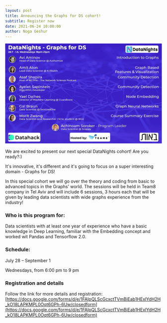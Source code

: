 ```yaml
---
layout: post
title: Announcing the Graphs for DS cohort! 
subtitle: Register now 
date: 2021-06-24 10:00:00
author: Noga Geshur
---
```


![Graphs for DS](/img/posts/datanights_graphs.jpg)

We are excited to present our next special DataNights cohort!  Are you ready?:)

It's innovative, it's different and it's going to focus on a super interesting domain - Graphs for DS!

In this special cohort we will go over the theory and coding from basic to advanced topics in the Graphs’ world. The sessions will be held in Team8 company in Tel Aviv and will include 6 sessions, 3 hours each that will be given by leading data scientists with wide graphs experience from the industry!

### Who is this program for:

Data scientists with at least one year of experience who have a basic knowledge in Deep Learning, familiar with the Embedding concept and worked wit Pandas and Tensorflow 2.0.

### Schedule:

July 28 – September 1

Wednesdays, from 6:00 pm to 9 pm

### Registration and details

Follow the link for more details and registration:
[https://docs.google.com/forms/d/e/1FAIpQLScGcxctTVmBiEab1HExlYdH2H_kO18LAPKMPL0Oqt6GPh-6Uw/closedform](https://docs.google.com/forms/d/e/1FAIpQLScGcxctTVmBiEab1HExlYdH2H_kO18LAPKMPL0Oqt6GPh-6Uw/closedform)
